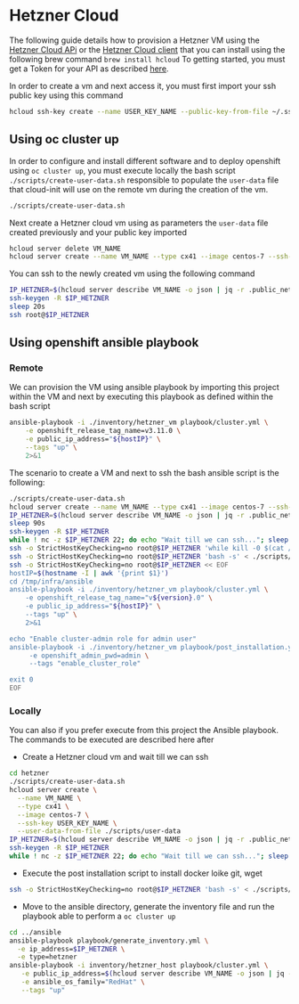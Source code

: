 # Hetzner Cloud

The following guide details how to provision a Hetzner VM using the [Hetzner Cloud APi](https://docs.hetzner.cloud/#overview) or the  [Hetzner Cloud client](https://github.com/hetznercloud/cli) that you can install using the 
following brew command `brew install hcloud`
To getting started, you must get a Token for your API as described [here](https://docs.hetzner.cloud/#overview-getting-started).

In order to create a vm and next access it, you must first import your ssh public key using this command
```bash
hcloud ssh-key create --name USER_KEY_NAME --public-key-from-file ~/.ssh/id_rsa.pub
```

## Using oc cluster up

In order to configure and install different software and to deploy openshift using `oc cluster up`,
you must execute locally the bash script `./scripts/create-user-data.sh` responsible to populate the `user-data` file
that cloud-init will use on the remote vm during the creation of the vm.

```bash
./scripts/create-user-data.sh
```

Next create a Hetzner cloud vm using as parameters the `user-data` file created previously and your public key imported

```bash
hcloud server delete VM_NAME
hcloud server create --name VM_NAME --type cx41 --image centos-7 --ssh-key USER_KEY_NAME  --user-data-from-file ./scripts/user-data
```

You can ssh to the newly created vm using the following command
```bash
IP_HETZNER=$(hcloud server describe VM_NAME -o json | jq -r .public_net.ipv4.ip)
ssh-keygen -R $IP_HETZNER
sleep 20s
ssh root@$IP_HETZNER
```

## Using openshift ansible playbook

### Remote

We can provision the VM using ansible playbook by importing this project within the VM and next by executing this playbook as defined
within the bash script

```bash
ansible-playbook -i ./inventory/hetzner_vm playbook/cluster.yml \
    -e openshift_release_tag_name=v3.11.0 \
    -e public_ip_address="${hostIP}" \
    --tags "up" \
    2>&1
```

The scenario to create a VM and next to ssh the bash ansible script is the following: 

```bash
./scripts/create-user-data.sh
hcloud server create --name VM_NAME --type cx41 --image centos-7 --ssh-key USER_KEY_NAME --user-data-from-file ./scripts/user-data
IP_HETZNER=$(hcloud server describe VM_NAME -o json | jq -r .public_net.ipv4.ip)
sleep 90s
ssh-keygen -R $IP_HETZNER
while ! nc -z $IP_HETZNER 22; do echo "Wait till we can ssh..."; sleep 10; done
ssh -o StrictHostKeyChecking=no root@$IP_HETZNER 'while kill -0 $(cat /run/yum.pid) 2> /dev/null; do echo "Wait till yum process is released"; sleep 10; done;'
ssh -o StrictHostKeyChecking=no root@$IP_HETZNER 'bash -s' < ./scripts/post-installation.sh
ssh -o StrictHostKeyChecking=no root@$IP_HETZNER << EOF
hostIP=$(hostname -I | awk '{print $1}')
cd /tmp/infra/ansible
ansible-playbook -i ./inventory/hetzner_vm playbook/cluster.yml \
    -e openshift_release_tag_name="v${version}.0" \
    -e public_ip_address="${hostIP}" \
    --tags "up" \
    2>&1

echo "Enable cluster-admin role for admin user"
ansible-playbook -i ./inventory/hetzner_vm playbook/post_installation.yml \
     -e openshift_admin_pwd=admin \
     --tags "enable_cluster_role"

exit 0
EOF
```

### Locally

You can also if you prefer execute from this project the Ansible playbook. The commands to be executed are described here after

- Create a Hetzner cloud vm and wait till we can ssh
```bash
cd hetzner
./scripts/create-user-data.sh
hcloud server create \
  --name VM_NAME \
  --type cx41 \
  --image centos-7 \
  --ssh-key USER_KEY_NAME \
  --user-data-from-file ./scripts/user-data
IP_HETZNER=$(hcloud server describe VM_NAME -o json | jq -r .public_net.ipv4.ip)
ssh-keygen -R $IP_HETZNER
while ! nc -z $IP_HETZNER 22; do echo "Wait till we can ssh..."; sleep 10; done
```
- Execute the post installation script to install docker loike git, wget
```bash
ssh -o StrictHostKeyChecking=no root@$IP_HETZNER 'bash -s' < ./scripts/post-installation.sh
```

- Move to the ansible directory, generate the inventory file and run the playbook able to perform a `oc cluster up`
```bash
cd ../ansible
ansible-playbook playbook/generate_inventory.yml \
  -e ip_address=$IP_HETZNER \
  -e type=hetzner
ansible-playbook -i inventory/hetzner_host playbook/cluster.yml \
   -e public_ip_address=$(hcloud server describe VM_NAME -o json | jq -r .public_net.ipv4.ip) \
   -e ansible_os_family="RedHat" \
   --tags "up"
```
